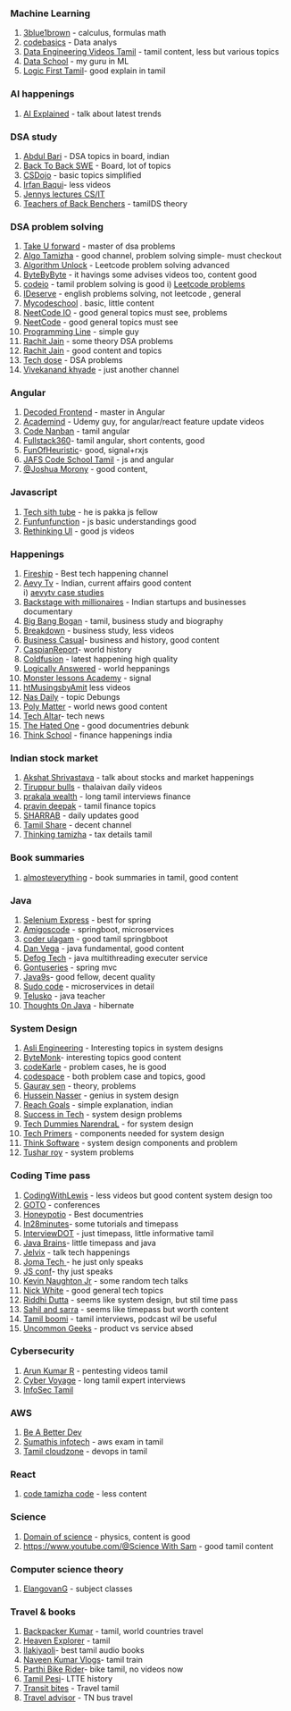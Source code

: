### Machine Learning
1. [3blue1brown](https://www.youtube.com/3blue1brown/videos) - calculus, formulas math
2. [codebasics](https://www.youtube.com/@codebasics/videos) - Data analys
3. [Data Engineering Videos Tamil](https://www.youtube.com/@dataengineeringvideos/videos) - tamil content, less but various topics
4. [Data School](https://www.youtube.com/@dataschool) - my guru in ML
5. [Logic First Tamil](https://www.youtube.com/@LogicFirstTamil)- good explain in tamil
   
### AI happenings
1. [AI Explained](https://www.youtube.com/@aiexplained-official/videos) - talk about latest trends  

### DSA study
1. [Abdul Bari](https://www.youtube.com/@abdul_bari/videos) - DSA topics in board, indian
2. [Back To Back SWE](https://www.youtube.com/@BackToBackSWE/videos) - Board, lot of topics
3. [CSDojo](https://www.youtube.com/@CSDojo/videos) - basic topics simplified
4. [Irfan Baqui](https://www.youtube.com/@IrfanBaqui/videos)- less videos
5. [Jennys lectures CS/IT](https://www.youtube.com/@JennyslecturesCSIT)
6. [Teachers of Back Benchers](https://www.youtube.com/@TeachersofBackBenchers/videos) - tamilDS theory

### DSA problem solving
1. [Take U forward](https://www.youtube.com/@takeUforward) - master of dsa problems
2. [Algo Tamizha](https://www.youtube.com/@AlgoTamizha/videos) - good channel, problem solving simple- must checkout
3. [Algorithm Unlock](https://www.youtube.com/@algorithmunlock9946/videos) - Leetcode problem solving advanced
4. [ByteByByte](https://www.youtube.com/@ByteByByte/videos) - it havings some advises videos too, content good
5. [codeio](https://www.youtube.com/@codeio/videos) - tamil problem solving is good
   i) [Leetcode problems](https://www.youtube.com/watch?v=smwRXvWkbWI&list=PLhP5RsB7fhE0aDkWwgraJGX4pON1_UE3G&pp=iAQB)
6. [IDeserve](https://www.youtube.com/@IDeserve/videos) - english problems solving, not leetcode , general
7. [Mycodeschool](https://www.youtube.com/@mycodeschool/videos) . basic, little content
8. [NeetCode IO](https://www.youtube.com/@NeetCodeIO/videos) - good general topics must see, problems
9. [NeetCode](https://www.youtube.com/@NeetCode/videos) - good general topics must see
10. [Programming Line](https://www.youtube.com/@ProgrammingLine/videos) - simple guy
11. [Rachit Jain](https://www.youtube.com/@RachitJain/videos) -  some theory DSA problems
12. [Rachit Jain](https://www.youtube.com/@RachitJain/videos) - good content and topics
13. [Tech dose](https://www.youtube.com/@techdose4u/videos) - DSA problems
14. [Vivekanand khyade](https://www.youtube.com/@vivekanandkhyade/videos) - just another channel


### Angular
1. [Decoded Frontend](https://www.youtube.com/@DecodedFrontend) - master in Angular
2. [Academind](https://www.youtube.com/@academind/videos) - Udemy guy, for angular/react feature update videos
3. [Code Nanban](https://www.youtube.com/@CodeNanban) - tamil angular
4. [Fullstack360](https://www.youtube.com/@fullstack360/videos)- tamil angular, short contents, good
5. [FunOfHeuristic](https://www.youtube.com/@FunOfHeuristic/videos)- good, signal+rxjs
6. [JAFS Code School Tamil](https://www.youtube.com/@JAFSCodeSchoolTamil/videos) - js and angular
7. [@Joshua Morony](https://www.youtube.com/@JoshuaMorony/videos) - good content, 

### Javascript
1. [Tech sith tube](https://www.youtube.com/@Techsithtube) -  he is pakka js fellow
2. [Funfunfunction](https://www.youtube.com/@funfunfunction/videos) - js basic understandings good
3. [Rethinking UI](https://www.youtube.com/@RethinkingUI/videos) - good js videos

### Happenings
1. [Fireship](https://www.youtube.com/@Fireship) - Best tech happening channel
2. [Aevy Tv](https://www.youtube.com/@aevytv/videos) - Indian, current affairs good content  
     i) [aevytv case studies](https://www.youtube.com/watch?v=1-iZxNFMmQo&list=PLfTKSl52zkuDAOOcv91KvggquoXhji6FR)
3. [Backstage with millionaires](https://www.youtube.com/@backstagewithmillionaires/videos) - Indian startups and businesses documentary
4. [Big Bang Bogan](https://www.youtube.com/@BigBangBogan/videos) - tamil, business study and biography
5. [Breakdown](https://www.youtube.com/@breakdownbyaeos/videos) - business study, less videos
6. [Business Casual](https://www.youtube.com/@BusinessCasual/videos)- business and history, good content
7. [CaspianReport](https://www.youtube.com/@CaspianReport/videos)- world history
8. [Coldfusion](https://www.youtube.com/coldfusion/videos) - latest happening high quality
9. [Logically Answered](https://www.youtube.com/@LogicallyAnswered) - world heppanings
10. [Monster lessons Academy](https://www.youtube.com/@MonsterlessonsAcademy) - signal
11. [htMusingsbyAmit](https://www.youtube.com/@MusingsbyAmit/videos) less videos
12. [Nas Daily](https://www.youtube.com/@NasDaily/videos) - topic Debungs
13. [Poly Matter](https://www.youtube.com/@PolyMatter) - world news good content
14. [Tech Altar](https://www.youtube.com/@TechAltar/videos)- tech news
15. [The Hated One](https://www.youtube.com/@TheHatedOne/videos) - good documentries debunk
16. [Think School](https://www.youtube.com/@ThinkSchool) - finance happenings india

### Indian stock market
1. [Akshat Shrivastava](https://www.youtube.com/@AkshatZayn/videos) - talk about stocks and market happenings
2. [Tiruppur bulls](https://www.youtube.com/@tiruppurbulls) - thalaivan daily videos
3. [prakala wealth](https://www.youtube.com/@prakalawealth/videos) - long tamil interviews finance
4. [pravin deepak](https://www.youtube.com/@pravindeepak6867/videos) - tamil finance topics
5. [SHARRAB](https://www.youtube.com/@SHARRAB) - daily updates good
6. [Tamil Share](https://www.youtube.com/@TamilShare) - decent channel
7. [Thinking tamizha](https://www.youtube.com/@thinkingtamizha007/videos) - tax details tamil

### Book summaries
1. [almosteverything](https://www.youtube.com/@almosteverything/videos) - book summaries in tamil, good content

### Java
1. [Selenium Express](https://www.youtube.com/@SeleniumExpress) - best for spring
2. [Amigoscode](https://www.youtube.com/@amigoscode/videos)  - springboot, microservices
3. [coder ulagam](https://www.youtube.com/@coderulagam2098/videos) - good tamil springbboot
4. [Dan Vega](https://www.youtube.com/@DanVega/videos) - java fundamental, good content
5. [Defog Tech](https://www.youtube.com/@DefogTech/videos) - java multithreading executer service
6. [Gontuseries](https://www.youtube.com/@gontuseries/videos) - spring mvc
7. [Java9s](https://www.youtube.com/@java9s/videos)- good fellow, decent quality
8. [Sudo code](https://www.youtube.com/@sudocode/videos) - microservices in detail
9. [Telusko](https://www.youtube.com/@Telusko) - java teacher
10. [Thoughts On Java](https://www.youtube.com/@ThoughtsOnJava/videos) - hibernate


### System Design
1. [Asli Engineering](https://www.youtube.com/@AsliEngineering/videos) - Interesting topics in system designs
2. [ByteMonk](https://www.youtube.com/@ByteMonk/videos)- interesting topics good content
3. [codeKarle](https://www.youtube.com/@codeKarle) - problem cases, he is good
4. [codespace](https://www.youtube.com/@codespace) - both problem case and topics, good
5. [Gaurav sen](https://www.youtube.com/@gkcs) - theory, problems
6. [Hussein Nasser](https://www.youtube.com/@hnasr/videos) - genius in system design
7. [Reach Goals](https://www.youtube.com/@ReachGoals/videos) - simple explanation, indian
8. [Success in Tech](https://www.youtube.com/@SuccessinTech) - system design problems
9. [Tech Dummies NarendraL](https://www.youtube.com/@TechDummiesNarendraL) - for system design
10. [Tech Primers](https://www.youtube.com/@TechPrimers/videos) - components needed for system design
11. [Think Software](https://www.youtube.com/@ThinkSoftware/videos) - system design components and problem
12. [Tushar roy](https://www.youtube.com/@tusharroy2525/videos) - system problems

### Coding Time pass
1. [CodingWithLewis](https://www.youtube.com/@CodingWithLewis) - less videos but good content system design too
2. [GOTO](https://www.youtube.com/@GOTO-) - conferences
3. [Honeypotio](https://www.youtube.com/@Honeypotio) - Best documentries
4. [In28minutes](https://www.youtube.com/@in28minutes/videos)- some tutorials and timepass
5. [InterviewDOT](https://www.youtube.com/@InterviewDOT) - just timepass, little informative tamil
6. [Java Brains](https://www.youtube.com/@Java.Brains/videos)- little timepass and java
7. [Jelvix](https://www.youtube.com/@Jelvix/videos) - talk tech happenings
8. [Joma Tech ](https://www.youtube.com/@jomakaze/videos)- he just only speaks
9. [JS conf](https://www.youtube.com/@jsconf_)- thy just speaks
10. [Kevin Naughton Jr](https://www.youtube.com/@KevinNaughtonJr/videos) - some random tech talks
11. [Nick White](https://www.youtube.com/@NickWhite/videos) - good general tech topics
12. [Riddhi Dutta](https://www.youtube.com/@rite2riddhi/videos) - seems like system design, but stil time pass
13. [Sahil and sarra](https://www.youtube.com/@sahilandsarra) - seems like timepass but worth content
14. [Tamil boomi](https://www.youtube.com/@Tamilboomi) - tamil interviews, podcast wil be useful
15. [Uncommon Geeks](https://www.youtube.com/@careerwithvasanth/videos) - product vs service absed

### Cybersecurity
1. [Arun Kumar R](https://www.youtube.com/@ArunKumar_R/videos) - pentesting videos tamil
2. [Cyber Voyage](https://www.youtube.com/@cyber_voyage/videos) - long tamil expert interviews
3. [InfoSec Tamil](https://www.youtube.com/@InfoSecTamil/videos)

### AWS
1. [Be A Better Dev](https://www.youtube.com/@BeABetterDev/videos)
2. [Sumathis infotech](https://www.youtube.com/@sumathisinfotech/videos) - aws exam in tamil
3. [Tamil cloudzone](https://www.youtube.com/@tamilcloudzone/videos) - devops in tamil

### React
1. [code tamizha code](https://www.youtube.com/@codetamizhacode/videos) - less content

### Science
1. [Domain of science](https://www.youtube.com/@domainofscience/videos) - physics, content is good
2. [https://www.youtube.com/@Science With Sam](https://www.youtube.com/@ScienceWithSam) - good tamil content

### Computer science theory
1. [ElangovanG](https://www.youtube.com/@ElangovanG/videos) - subject classes

### Travel & books
1. [Backpacker Kumar](https://www.youtube.com/@BackpackerKumar/videos) - tamil, world countries travel
2. [Heaven Explorer](https://www.youtube.com/@HeavenExplorer/videos) - tamil
3. [Ilakiyaoli](https://www.youtube.com/@ilakiyaoli-7364/videos)- best tamil audio books
4. [Naveen Kumar Vlogs](https://www.youtube.com/@NaveenKumarVlogs/videos)- tamil train
5. [Parthi Bike Rider](https://www.youtube.com/@ParthiBikeRider)- bike tamil, no videos now
6. [Tamil Pesi](https://www.youtube.com/@TamilPesi)- LTTE history
7. [Transit bites](https://www.youtube.com/@Transitbites) - Travel tamil
8. [Travel advisor](https://www.youtube.com/@traveladvisor.) - TN bus travel 
